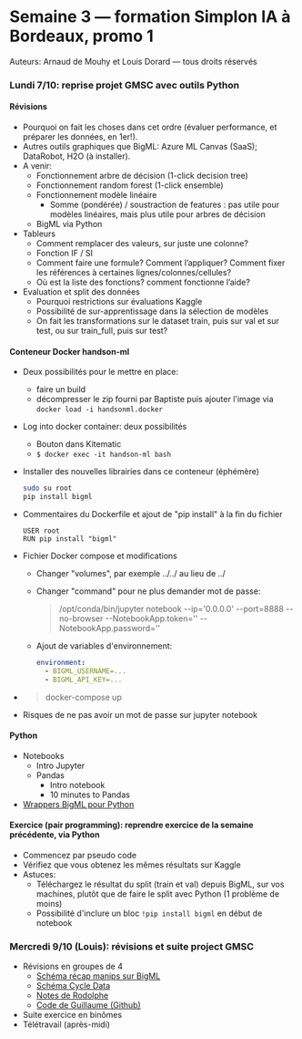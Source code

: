 # Semaine 3 — formation Simplon IA à Bordeaux, promo 1

Auteurs: Arnaud de Mouhy et Louis Dorard — tous droits réservés

### Lundi 7/10: reprise projet GMSC avec outils Python

#### Révisions

* Pourquoi on fait les choses dans cet ordre (évaluer performance, et préparer les données, en 1er!).
* Autres outils graphiques que BigML: Azure ML Canvas (SaaS); DataRobot, H2O (à installer).
* A venir:
  * Fonctionnement arbre de décision (1-click decision tree)
  * Fonctionnement random forest (1-click ensemble)
  * Fonctionnement modèle linéaire
    * Somme (pondérée) / soustraction de features : pas utile pour modèles linéaires, mais plus utile pour arbres de décision
  * BigML via Python
* Tableurs
  * Comment remplacer des valeurs, sur juste une colonne?
  * Fonction IF / SI
  * Comment faire une formule? Comment l’appliquer? Comment fixer les références à certaines lignes/colonnes/cellules?
  * Où est la liste des fonctions? comment fonctionne l’aide?
* Evaluation et split des données
  * Pourquoi restrictions sur évaluations Kaggle
  * Possibilité de sur-apprentissage dans la sélection de modèles
  * On fait les transformations sur le dataset train, puis sur val et sur test, ou sur train_full, puis sur test?

#### Conteneur Docker handson-ml

* Deux possibilités pour le mettre en place:
  * faire un build
  * décompresser le zip fourni par Baptiste puis ajouter l'image via ```docker load -i handsonml.docker```
* Log into docker container: deux possibilités
  * Bouton dans Kitematic
  * ```$ docker exec -it handson-ml bash```
* Installer des nouvelles librairies dans ce conteneur (éphémère)

  ```bash
  sudo su root
  pip install bigml
  ```

* Commentaires du Dockerfile et ajout de "pip install" à la fin du fichier

  ```Docker
  USER root
  RUN pip install "bigml"
  ```

* Fichier Docker compose et modifications
  * Changer "volumes", par exemple ../../ au lieu de ../
  * Changer "command" pour ne plus demander mot de passe:
    > /opt/conda/bin/jupyter notebook --ip='0.0.0.0' --port=8888 --no-browser --NotebookApp.token='' --NotebookApp.password=''
  * Ajout de variables d'environnement:

    ```yaml
    environment:
      - BIGML_USERNAME=...
      - BIGML_API_KEY=...
    ```

* > docker-compose up
* Risques de ne pas avoir un mot de passe sur jupyter notebook

#### Python

* Notebooks
  * Intro Jupyter
  * Pandas
    * Intro notebook
    * 10 minutes to Pandas
* [Wrappers BigML pour Python](https://bigml.readthedocs.io/en/latest/)

#### Exercice (pair programming): reprendre exercice de la semaine précédente, via Python

* Commencez par pseudo code
* Vérifiez que vous obtenez les mêmes résultats sur Kaggle
* Astuces:
  * Téléchargez le résultat du split (train et val) depuis BigML, sur vos machines, plutôt que de faire le split avec Python (1 problème de moins)
  * Possibilité d'inclure un bloc ```!pip install bigml``` en début de notebook

### Mercredi 9/10 (Louis): révisions et suite project GMSC

* Révisions en groupes de 4
  * [Schéma récap manips sur BigML](https://docs.google.com/drawings/d/1kuv4cdKUQHOz6YqKrz56b_RC_CIe96UzS6-TlVCnj8M/edit)
  * [Schéma Cycle Data](https://drive.google.com/drive/u/1/folders/1BNa1kF5MySWmoKDJVjnlT-aqNKh7e7Fs)
  * [Notes de Rodolphe](https://drive.google.com/drive/folders/12_BtLKdlKLFZth4HOILPBGjfyFfljSgN)
  * [Code de Guillaume (Github)](https://github.com/guitoo/ML-notebooks/)
* Suite exercice en binômes
* Télétravail (après-midi)
